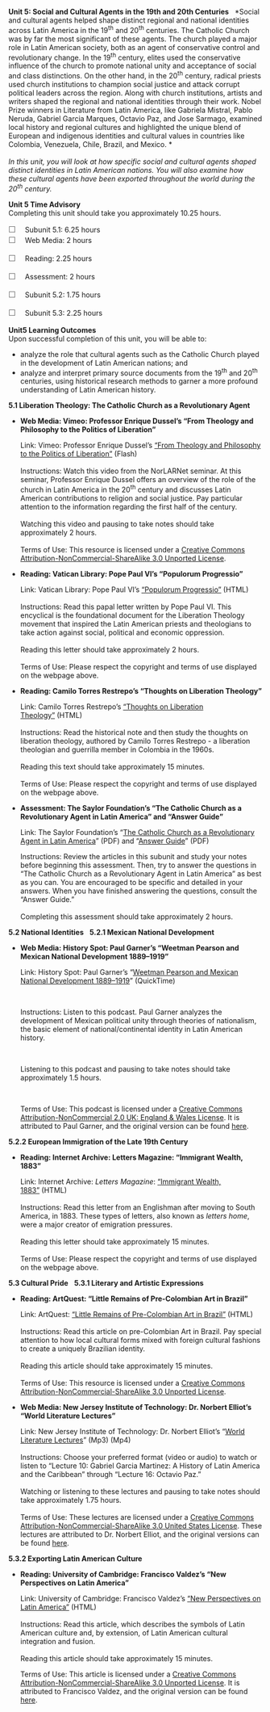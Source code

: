 **Unit 5: Social and Cultural Agents in the 19th and 20th Centuries**
<span id="5"></span> 
*Social and cultural agents helped shape distinct regional and national
identities across Latin America in the 19<sup>th</sup> and
20<sup>th</sup> centuries. The Catholic Church was by far the most
significant of these agents. The church played a major role in Latin
American society, both as an agent of conservative control and
revolutionary change. In the 19<sup>th</sup> century, elites used the
conservative influence of the church to promote national unity and
acceptance of social and class distinctions. On the other hand, in the
20<sup>th</sup> century, radical priests used church institutions to
champion social justice and attack corrupt political leaders across the
region. Along with church institutions, artists and writers shaped the
regional and national identities through their work. Nobel Prize winners
in Literature from Latin America, like Gabriela Mistral, Pablo Neruda,
Gabriel Garcia Marques, Octavio Paz, and Jose Sarmago, examined local
history and regional cultures and highlighted the unique blend of
European and indigenous identities and cultural values in countries like
Colombia, Venezuela, Chile, Brazil, and Mexico. *  
    
 *In this unit, you will look at how specific social and cultural agents
shaped distinct identities in Latin American nations. You will also
examine how these cultural agents have been exported throughout the
world during the 20<sup>th</sup> century.*

**Unit 5 Time Advisory**  
Completing this unit should take you approximately 10.25 hours.  
  
 <span
style="color: rgb(85, 85, 85); font-family: 'Myriad Pro', 'Gill Sans', 'Gill Sans MT', Calibri, sans-serif; font-size: 16.363636016845703px; line-height: 21.81818199157715px;">☐
   </span>Subunit 5.1: 6.25 hours  
<span
style="color: rgb(85, 85, 85); font-family: 'Myriad Pro', 'Gill Sans', 'Gill Sans MT', Calibri, sans-serif; font-size: 16.363636016845703px; line-height: 21.81818199157715px;">☐
   </span>Web Media: 2 hours

<span
style="color: rgb(85, 85, 85); font-family: 'Myriad Pro', 'Gill Sans', 'Gill Sans MT', Calibri, sans-serif; font-size: 16.363636016845703px; line-height: 21.81818199157715px;">☐
   </span>Reading: 2.25 hours

<span
style="color: rgb(85, 85, 85); font-family: 'Myriad Pro', 'Gill Sans', 'Gill Sans MT', Calibri, sans-serif; font-size: 16.363636016845703px; line-height: 21.81818199157715px;">☐
   </span>Assessment: 2 hours

<span
style="color: rgb(85, 85, 85); font-family: 'Myriad Pro', 'Gill Sans', 'Gill Sans MT', Calibri, sans-serif; font-size: 16.363636016845703px; line-height: 21.81818199157715px;">☐
   </span>Subunit 5.2: 1.75 hours  
  
 <span
style="color: rgb(85, 85, 85); font-family: 'Myriad Pro', 'Gill Sans', 'Gill Sans MT', Calibri, sans-serif; font-size: 16.363636016845703px; line-height: 21.81818199157715px;">☐
   </span>Subunit 5.3: 2.25 hours

**Unit5 Learning Outcomes**  
Upon successful completion of this unit, you will be able to:
-   analyze the role that cultural agents such as the Catholic Church
    played in the development of Latin American nations; and
-   analyze and interpret primary source documents from the
    19<sup>th</sup> and 20<sup>th</sup> centuries, using historical
    research methods to garner a more profound understanding of Latin
    American history.

**5.1 Liberation Theology: The Catholic Church as a Revolutionary
Agent** <span id="5.1"></span> 
-   **Web Media: Vimeo: Professor Enrique Dussel’s “From Theology and
    Philosophy to the Politics of Liberation”**

    Link: Vimeo: Professor Enrique Dussel’s [“From Theology and
    Philosophy to the Politics of
    Liberation”](http://vimeo.com/40847247) (Flash)  
        
     Instructions: Watch this video from the NorLARNet seminar. At this
    seminar, Professor Enrique Dussel offers an overview of the role of
    the church in Latin America in the 20<sup>th</sup> century and
    discusses Latin American contributions to religion and social
    justice. Pay particular attention to the information regarding the
    first half of the century.   
        
     Watching this video and pausing to take notes should take
    approximately 2 hours.  
        
     Terms of Use: This resource is licensed under a [Creative Commons
    Attribution-NonCommercial-ShareAlike 3.0 Unported
    License](http://creativecommons.org/licenses/by-nc-sa/3.0/).

-   **Reading: Vatican Library: Pope Paul VI’s “Populorum Progressio”**

    Link: Vatican Library: Pope Paul VI’s [“Populorum
    Progressio”](http://www.vatican.va/holy_father/paul_vi/encyclicals/documents/hf_p-vi_enc_26031967_populorum_en.html) (HTML)  
        
     Instructions: Read this papal letter written by Pope Paul VI. This
    encyclical is the foundational document for the Liberation Theology
    movement that inspired the Latin American priests and theologians to
    take action against social, political and economic oppression.  
        
     Reading this letter should take approximately 2 hours.  
        
     Terms of Use: Please respect the copyright and terms of use
    displayed on the webpage above.

-   **Reading: Camilo Torres Restrepo’s “Thoughts on Liberation
    Theology”**

    Link: Camilo Torres Restrepo’s [“Thoughts on Liberation
    Theology”](http://faculty.chass.ncsu.edu/slatta/hi216/documents/torres.htm) (HTML)  
        
     Instructions: Read the historical note and then study the thoughts
    on liberation theology, authored by Camilo Torres Restrepo - a
    liberation theologian and guerrilla member in Colombia in the
    1960s.  
        
     Reading this text should take approximately 15 minutes.  
        
     Terms of Use: Please respect the copyright and terms of use
    displayed on the webpage above.

-   **Assessment: The Saylor Foundation’s “The Catholic Church as a
    Revolutionary Agent in Latin America” and “Answer Guide”**

    Link: The Saylor Foundation’s “[The Catholic Church as a
    Revolutionary Agent in Latin
    America](https://resources.saylor.org/wwwresources/archived/site/wp-content/uploads/2012/07/HIST222-Assessment-5.FINAL_.pdf)”
    (PDF) and “[Answer
    Guide](https://resources.saylor.org/wwwresources/archived/site/wp-content/uploads/2012/07/HIST222-Assessment-5-Answer-Guide.FINAL_.pdf)”
    (PDF)  
      
     Instructions: Review the articles in this subunit and study your
    notes before beginning this assessment. Then, try to answer the
    questions in “The Catholic Church as a Revolutionary Agent in Latin
    America” as best as you can. You are encouraged to be specific and
    detailed in your answers. When you have finished answering the
    questions, consult the “Answer Guide.”    
        
     Completing this assessment should take approximately 2 hours.

**5.2 National Identities** <span id="5.2"></span> 
**5.2.1 Mexican National Development** <span id="5.2.1"></span> 
-   **Web Media: History Spot: Paul Garner’s “Weetman Pearson and
    Mexican National Development 1889–1919”**

    Link: History Spot: Paul Garner’s “[Weetman Pearson and Mexican
    National Development
    1889–1919](http://historyspot.org.uk/podcasts/latin-american-history/weetman-pearson-and-mexican-national-development-1889-1919)”
    (QuickTime)

     

    Instructions: Listen to this podcast. Paul Garner analyzes the
    development of Mexican political unity through theories of
    nationalism, the basic element of national/continental identity in
    Latin American history.

     

    Listening to this podcast and pausing to take notes should take
    approximately 1.5 hours.

     

    Terms of Use: This podcast is licensed under a [Creative Commons
    Attribution-NonCommercial 2.0 UK: England & Wales
    License](http://creativecommons.org/licenses/by-nc/2.0/uk/). It is
    attributed to Paul Garner, and the original version can be found
    [here](http://historyspot.org.uk/podcasts/latin-american-history/weetman-pearson-and-mexican-national-development-1889-1919). 

**5.2.2 European Immigration of the Late 19th Century** <span
id="5.2.2"></span> 
-   **Reading: Internet Archive: Letters Magazine: “Immigrant Wealth,
    1883”**

    Link: Internet Archive: *Letters Magazine*: [“Immigrant Wealth,
    1883”](http://web.archive.org/web/19981203161408/http:/www.signature.pair.com/letters/archive/argentina.html) (HTML)  
        
     Instructions: Read this letter from an Englishman after moving to
    South America, in 1883. These types of letters, also known as
    *letters home*, were a major creator of emigration pressures.  
        
     Reading this letter should take approximately 15 minutes.  
        
     Terms of Use: Please respect the copyright and terms of use
    displayed on the webpage above.

**5.3 Cultural Pride** <span id="5.3"></span> 
**5.3.1 Literary and Artistic Expressions** <span id="5.3.1"></span> 
-   **Reading: ArtQuest: “Little Remains of Pre-Colombian Art in
    Brazil”**

    Link: ArtQuest: [“Little Remains of Pre-Colombian Art in
    Brazil”](http://www.artquest.org.uk/articles/view/history-of-art) (HTML)  
        
     Instructions: Read this article on pre-Colombian Art in Brazil. Pay
    special attention to how local cultural forms mixed with foreign
    cultural fashions to create a uniquely Brazilian identity.   
        
     Reading this article should take approximately 15 minutes.  
        
     Terms of Use: This resource is licensed under a [Creative Commons
    Attribution-NonCommercial-ShareAlike 3.0 Unported
    License](http://creativecommons.org/licenses/by-nc-sa/3.0/).

-   **Web Media: New Jersey Institute of Technology: Dr. Norbert
    Elliot’s “World Literature Lectures”**

    Link: New Jersey Institute of Technology: Dr. Norbert Elliot’s
    “[World Literature
    Lectures](http://ocw.njit.edu/csla/lit/lit-330-elliot/index.php)”
    (Mp3) (Mp4)  
        
     Instructions: Choose your preferred format (video or audio) to
    watch or listen to “Lecture 10: Gabriel Garcia Martinez: A History
    of Latin America and the Caribbean” through “Lecture 16: Octavio
    Paz.”  
        
     Watching or listening to these lectures and pausing to take notes
    should take approximately 1.75 hours.  
        
     Terms of Use: These lectures are licensed under a [Creative Commons
    Attribution-NonCommercial-ShareAlike 3.0 United States
    License](http://creativecommons.org/licenses/by-nc-sa/3.0/us/deed.en_US).
    These lectures are attributed to Dr. Norbert Elliot, and the
    original versions can be found
    [here](http://ocw.njit.edu/csla/lit/lit-330-elliot/index.php).

**5.3.2 Exporting Latin American Culture** <span id="5.3.2"></span> 
-   **Reading: University of Cambridge: Francisco Valdez’s “New
    Perspectives on Latin America”**

    Link: University of Cambridge: Francisco Valdez’s [“New Perspectives
    on Latin
    America”](http://www.cam.ac.uk/research/news/new-perspectives-on-latin-america) (HTML)  
        
     Instructions: Read this article, which describes the symbols of
    Latin American culture and, by extension, of Latin American cultural
    integration and fusion.   
        
     Reading this article should take approximately 15 minutes.  
      
     Terms of Use: This article is licensed under a [Creative Commons
    Attribution-NonCommercial-ShareAlike 3.0 Unported
    License](http://creativecommons.org/licenses/by-nc-sa/3.0/). It is
    attributed to Francisco Valdez, and the original version can be
    found
    [here](http://www.cam.ac.uk/research/news/new-perspectives-on-latin-america).



